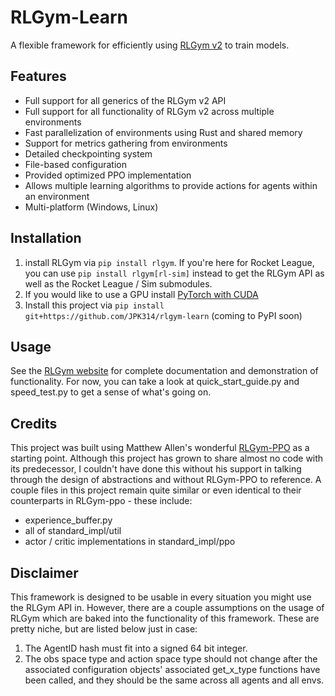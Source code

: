 # RLGym-Learn
A flexible framework for efficiently using [RLGym v2](rlgym.org) to train models.

## Features
- Full support for all generics of the RLGym v2 API
- Full support for all functionality of RLGym v2 across multiple environments
- Fast parallelization of environments using Rust and shared memory
- Support for metrics gathering from environments
- Detailed checkpointing system
- File-based configuration
- Provided optimized PPO implementation
- Allows multiple learning algorithms to provide actions for agents within an environment
- Multi-platform (Windows, Linux)

## Installation
1. install RLGym via `pip install rlgym`. If you're here for Rocket League, you can use `pip install rlgym[rl-sim]` instead to get the RLGym API as well as the Rocket League / Sim submodules. 
2. If you would like to use a GPU install [PyTorch with CUDA](https://pytorch.org/get-started/locally/)
3. Install this project via `pip install git+https://github.com/JPK314/rlgym-learn` (coming to PyPI soon)

## Usage
See the [RLGym website](https://rlgym.org/RLGym%20Learn/introduction/) for complete documentation and demonstration of functionality. For now, you can take a look at quick_start_guide.py and speed_test.py to get a sense of what's going on.


## Credits
This project was built using Matthew Allen's wonderful [RLGym-PPO](https://github.com/AechPro/rlgym-ppo) as a starting point. Although this project has grown to share almost no code with its predecessor, I couldn't have done this without his support in talking through the design of abstractions and without RLGym-PPO to reference. A couple files in this project remain quite similar or even identical to their counterparts in RLGym-ppo - these include:
- experience_buffer.py
- all of standard_impl/util
- actor / critic implementations in standard_impl/ppo

## Disclaimer
This framework is designed to be usable in every situation you might use the RLGym API in. However, there are a couple assumptions on the usage of RLGym which are baked into the functionality of this framework. These are pretty niche, but are listed below just in case:
1. The AgentID hash must fit into a signed 64 bit integer.
2. The obs space type and action space type should not change after the associated configuration objects' associated get_x_type functions have been called, and they should be the same across all agents and all envs.